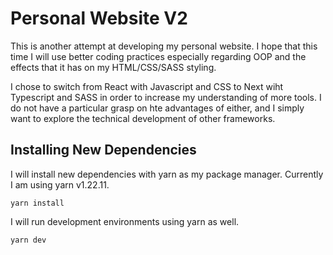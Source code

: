 # Personal Website V2 #
This is another attempt at developing my personal website. I hope that this time I will use better coding practices especially regarding OOP and the effects that it has on my HTML/CSS/SASS styling.

I chose to switch from React with Javascript and CSS to Next wiht Typescript and SASS in order to increase my understanding of more tools. I do not have a particular grasp on hte advantages of either, and I simply want to explore the technical development of other frameworks.

## Installing New Dependencies ##
I will install new dependencies with yarn as my package manager. Currently I am using yarn v1.22.11.

```
yarn install 
``` 
I will run development environments using yarn as well.
```
yarn dev
```
